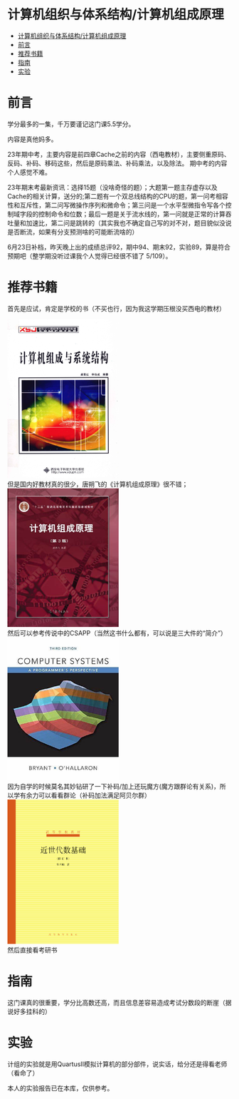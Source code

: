 # 计算机组织与体系结构/计算机组成原理
- [计算机组织与体系结构/计算机组成原理](#计算机组织与体系结构计算机组成原理)
- [前言](#前言)
- [推荐书籍](#推荐书籍)
- [指南](#指南)
- [实验](#实验)

# 前言
学分最多的一集，千万要谨记这门课5.5学分。

内容是真他妈多。

23年期中考，主要内容是前四章Cache之前的内容（西电教材），主要侧重原码、反码、补码、移码这些，然后是原码乘法、补码乘法，以及除法。 期中考的内容个人感觉不难。

23年期末考最新资讯：选择15题（没啥奇怪的题）；大题第一题主存虚存以及Cache的相关计算，送分的;第二题有一个双总线结构的CPU的题，第一问考相容性和互斥性，第二问写微操作序列和微命令；第三问是一个水平型微指令写各个控制域字段的控制命令和位数；最后一题是关于流水线的，第一问就是正常的计算吞吐量和加速比，第二问是跳转的（其实我也不确定自己写的对不对，题目貌似没说是否断流，如果有分支预测啥的可能断流啥的）

6月23日补档，昨天晚上出的成绩总评92，期中94、期末92，实验89，算是符合预期吧（整学期没听过课我个人觉得已经很不错了 5/109）。

# 推荐书籍
首先是应试，肯定是学校的书（不买也行，因为我这学期压根没买西电的教材）
<div><img src="../../images/arch-book1.png" width=250 /></div>
但是国内好教材真的很少，唐朔飞的《计算机组成原理》很不错；
<div><img src="../../images/arch-book2.jpg" width=250 /></div>
然后可以参考传说中的CSAPP（当然这书什么都有，可以说是三大件的“简介”）
<div><img src="../../images/arch-book3.jpg" width=250 /></div>
因为自学的时候莫名其妙钻研了一下补码/加上还玩魔方(魔方跟群论有关系)，所以学有余力可以看看群论（补码加法满足阿贝尔群）
<div><img src="../../images/arch-book4.png" width=250 /></div>
然后直接看考研书

# 指南
这门课真的很重要，学分比高数还高，而且信息差容易造成考试分数段的断崖（据说好多挂科的）

# 实验
计组的实验就是用QuartusII模拟计算机的部分部件，说实话，给分还是得看老师（看命了）

本人的实验报告已在本库，仅供参考。 